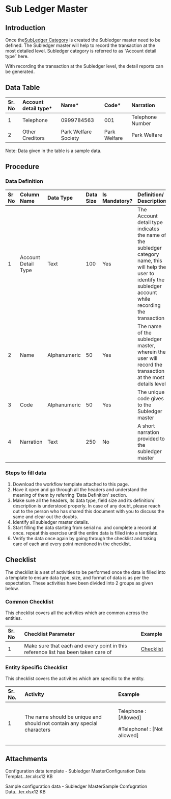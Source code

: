 # Sub Ledger Master

## Introduction <a id="Introduction"></a>

Once the[SubLedger Category](https://digit-discuss.atlassian.net/wiki/spaces/DO/pages/515473513/SubLedger+Category) is created the Subledger master need to be defined. The Subledger master will help to record the transaction at the most detailed level. Subledger category is referred to as “Account detail type” here.

With recording the transaction at the Subledger level, the detail reports can be generated.

## Data Table <a id="Data-Table"></a>

| Sr. No | Account detail type\* | Name\* | Code\* | Narration |
| :--- | :--- | :--- | :--- | :--- |
| 1 | Telephone | 0999784563 | 001 | Telephone Number |
| 2 | Other Creditors | Park Welfare Society | Park Welfare | Park Welfare |

Note: Data given in the table is a sample data.

## Procedure <a id="Procedure"></a>

### Data Definition <a id="Data-Definition"></a>

| Sr No | Column Name | Data Type | Data Size | Is Mandatory? | Definition/ Description |
| :--- | :--- | :--- | :--- | :--- | :--- |
| 1 | Account Detail Type | Text | 100 | Yes | The Account detail type indicates the name of the subledger category name, this will help the user to identify the subledger account while recording the transaction |
| 2 | Name | Alphanumeric | 50 | Yes | The name of the subledger master, wherein the user will record the transaction at the most details level |
| 3 | Code | Alphanumeric | 50 | Yes | The unique code gives to the Subledger master |
| 4 | Narration | Text | 250 | No | A short narration provided to the subledger master |

### Steps to fill data <a id="Steps-to-fill-data"></a>

1. Download the workflow template attached to this page.
2. Have it open and go through all the headers and understand the meaning of them by referring 'Data Definition' section.
3. Make sure all the headers, its data type, field size and its definition/ description is understood properly. In case of any doubt, please reach out to the person who has shared this document with you to discuss the same and clear out the doubts.
4. Identify all subledger master details.
5. Start filling the data starting from serial no. and complete a record at once. repeat this exercise until the entire data is filled into a template.
6. Verify the data once again by going through the checklist and taking care of each and every point mentioned in the checklist.

## Checklist <a id="Checklist"></a>

The checklist is a set of activities to be performed once the data is filled into a template to ensure data type, size, and format of data is as per the expectation. These activities have been divided into 2 groups as given below.

### Common Checklist <a id="Common-Checklist"></a>

This checklist covers all the activities which are common across the entities.

| Sr. No | Checklist Parameter | Example |
| :--- | :--- | :--- |
| 1 | Make sure that each and every point in this reference list has been taken care of | [Checklist](https://digit-discuss.atlassian.net/wiki/spaces/DO/pages/502203140/Checklist) |

### Entity Specific Checklist <a id="Entity-Specific-Checklist"></a>

This checklist covers the activities which are specific to the entity.

<table>
  <thead>
    <tr>
      <th style="text-align:left">Sr. No.</th>
      <th style="text-align:left">Activity</th>
      <th style="text-align:left">Example</th>
    </tr>
  </thead>
  <tbody>
    <tr>
      <td style="text-align:left">1</td>
      <td style="text-align:left">The name should be unique and should not contain any special characters</td>
      <td
      style="text-align:left">
        <p>Telephone : [Allowed]</p>
        <p>#Telephone! : [Not allowed]</p>
        </td>
    </tr>
  </tbody>
</table>

## Attachments <a id="Attachments"></a>

Configuration data template - Subledger MasterConfiguration Data Templat...ter.xlsx12 KB

Sample configuration data - Subledger MasterSample Confugration Data...ter.xlsx12 KB

